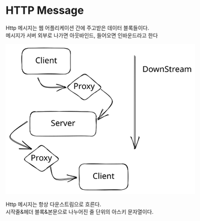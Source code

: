 # HTTP Message

Http 메시지는 웹 어플리케이션 간에 주고받은 데이터 블록들이다.\
메시지가 서버 외부로 나가면 아웃바인드, 들어오면 인바운드라고 한다

<img src="../../.gitbook/assets/file.excalidraw.svg" alt="" class="gitbook-drawing">

Http 메시지는 항상 다운스트림으로 흐른다.\
시작줄&헤더 블록&본문으로 나누어진 줄 단위의 아스키 문자열이다.
